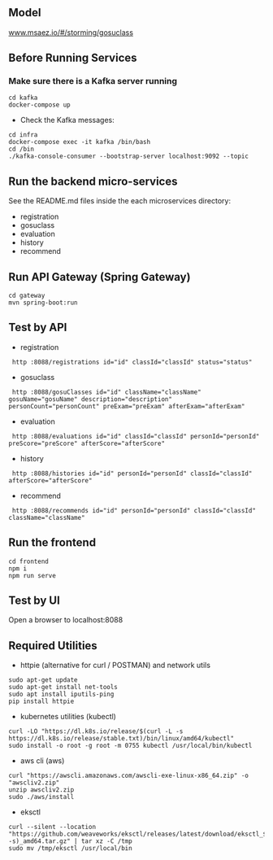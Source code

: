 # 

## Model
www.msaez.io/#/storming/gosuclass

## Before Running Services
### Make sure there is a Kafka server running
```
cd kafka
docker-compose up
```
- Check the Kafka messages:
```
cd infra
docker-compose exec -it kafka /bin/bash
cd /bin
./kafka-console-consumer --bootstrap-server localhost:9092 --topic
```

## Run the backend micro-services
See the README.md files inside the each microservices directory:

- registration
- gosuclass
- evaluation
- history
- recommend


## Run API Gateway (Spring Gateway)
```
cd gateway
mvn spring-boot:run
```

## Test by API
- registration
```
 http :8088/registrations id="id" classId="classId" status="status" 
```
- gosuclass
```
 http :8088/gosuClasses id="id" className="className" gosuName="gosuName" description="description" personCount="personCount" preExam="preExam" afterExam="afterExam" 
```
- evaluation
```
 http :8088/evaluations id="id" classId="classId" personId="personId" preScore="preScore" afterScore="afterScore" 
```
- history
```
 http :8088/histories id="id" personId="personId" classId="classId" afterScore="afterScore" 
```
- recommend
```
 http :8088/recommends id="id" personId="personId" classId="classId" className="className" 
```


## Run the frontend
```
cd frontend
npm i
npm run serve
```

## Test by UI
Open a browser to localhost:8088

## Required Utilities

- httpie (alternative for curl / POSTMAN) and network utils
```
sudo apt-get update
sudo apt-get install net-tools
sudo apt install iputils-ping
pip install httpie
```

- kubernetes utilities (kubectl)
```
curl -LO "https://dl.k8s.io/release/$(curl -L -s https://dl.k8s.io/release/stable.txt)/bin/linux/amd64/kubectl"
sudo install -o root -g root -m 0755 kubectl /usr/local/bin/kubectl
```

- aws cli (aws)
```
curl "https://awscli.amazonaws.com/awscli-exe-linux-x86_64.zip" -o "awscliv2.zip"
unzip awscliv2.zip
sudo ./aws/install
```

- eksctl 
```
curl --silent --location "https://github.com/weaveworks/eksctl/releases/latest/download/eksctl_$(uname -s)_amd64.tar.gz" | tar xz -C /tmp
sudo mv /tmp/eksctl /usr/local/bin
```

